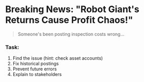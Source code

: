 # Breaking News: "Robot Giant's Returns Cause Profit Chaos!"

> Someone's been posting inspection costs wrong...

### Task:
1. Find the issue (hint: check asset accounts)
2. Fix historical postings
3. Prevent future errors
4. Explain to stakeholders